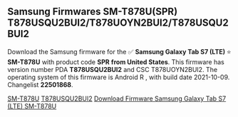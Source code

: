 <h2>Samsung Firmwares SM-T878U(SPR) T878USQU2BUI2/T878UOYN2BUI2/T878USQU2BUI2</h2>
Download the Samsung firmware for the ✅ <strong>Samsung Galaxy Tab S7 (LTE) </strong> ⭐ <strong>SM-T878U</strong> with product code <strong>SPR</strong> <strong> from United States</strong>. This firmware has version number PDA <strong>T878USQU2BUI2</strong> and CSC T878UOYN2BUI2. The operating system of this firmware is Android R , with build date 2021-10-09. Changelist <strong>22501868</strong>.


[SM-T878U](https://samfirm.shop/samsung/model/SM-T878U)
[T878USQU2BUI2](https://samfirm.shop/samsung/pda/T878USQU2BUI2)
[Download Firmware Samsung Galaxy Tab S7 (LTE) SM-T878U](https://samfirm.shop/samsung/firmware/463859)
